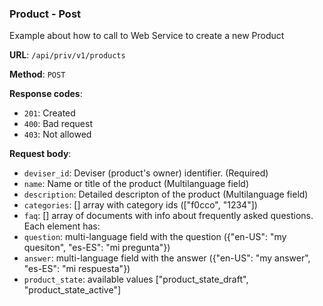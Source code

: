 ### Product - Post

Example about how to call to Web Service to create a new Product

**URL**: `/api/priv/v1/products`

**Method**: `POST`

**Response codes**: 
* `201`: Created
* `400`: Bad request
* `403`: Not allowed
  
**Request body**: 
* `deviser_id`: Deviser (product's owner) identifier. (Required)
* `name`: Name or title of the product (Multilanguage field)
* `description`: Detailed descripton of the product (Multilanguage field)
* `categories`: [] array with category ids (["f0cco", "1234"])
* `faq`: [] array of documents with info about frequently asked questions. Each element has:
 * `question`: multi-language field with the question ({"en-US": "my quesiton", "es-ES": "mi pregunta"})
 * `answer`: multi-language field with the answer ({"en-US": "my answer", "es-ES": "mi respuesta"})
* `product_state`: available values ["product_state_draft", "product_state_active"]


